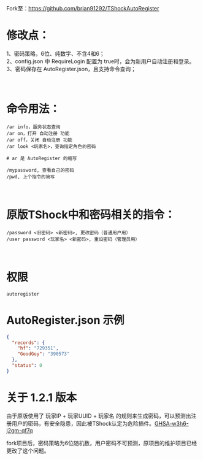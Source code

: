 Fork至：https://github.com/brian91292/TShockAutoRegister<br>



# 修改点：<br>
1、密码策略，6位、纯数字、不含4和6；<br>
2、config.json 中 RequireLogin 配置为 true时，会为新用户自动注册和登录。<br>
3、密码保存在 AutoRegister.json，且支持命令查询；<br>
<br>
<br>


# 命令用法：
```shell
/ar info，服务状态查询
/ar on，打开 自动注册 功能
/ar off，关闭 自动注册 功能
/ar look <玩家名>，查询指定角色的密码

# ar 是 AutoRegister 的缩写

/mypassword, 查看自己的密码
/pwd, 上个指令的简写
```
<br>

# 原版TShock中和密码相关的指令：
```shell
/password <旧密码> <新密码>, 更改密码（普通用户用）
/user password <玩家名> <新密码>, 重设密码（管理员用）
```
<br>

# 权限
```shell
autoregister
```


# AutoRegister.json 示例 <br>
```json
{
  "records": {
    "hf": "729351",
    "GoodGoy": "390573"
  },
  "status": 0
}
```

# 关于 1.2.1 版本
由于原版使用了 玩家IP + 玩家UUID + 玩家名 的规则来生成密码，可以预测出注册用户的密码，有安全隐患，因此被TShock认定为危险插件。[GHSA-w3h6-j2gm-qf7q](https://github.com/Pryaxis/Plugins/security/advisories/GHSA-w3h6-j2gm-qf7q)<br>

fork项目后，密码策略为6位随机数，用户密码不可预测，原项目的维护项目已经更改了这个问题。
